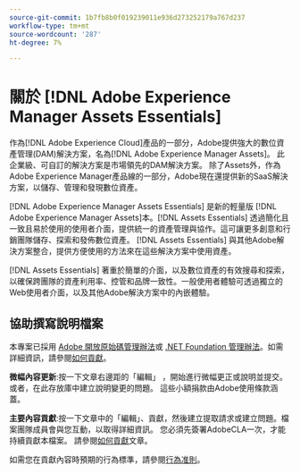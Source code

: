 ```yaml
---
source-git-commit: 1b7fb8b0f019239011e936d273252179a767d237
workflow-type: tm+mt
source-wordcount: '287'
ht-degree: 7%

---
```

# 關於 [!DNL Adobe Experience Manager Assets Essentials]

作為[!DNL Adobe Experience Cloud]產品的一部分，Adobe提供強大的數位資產管理(DAM)解決方案，名為[!DNL Adobe Experience Manager Assets]。 此企業級、可自訂的解決方案是市場領先的DAM解決方案。 除了Assets外，作為Adobe Experience Manager產品線的一部分，Adobe現在還提供新的SaaS解決方案，以儲存、管理和發現數位資產。

[!DNL Adobe Experience Manager Assets Essentials] 是新的輕量版 [!DNL Adobe Experience Manager Assets]本。[!DNL Assets Essentials] 透過簡化且一致且易於使用的使用者介面，提供統一的資產管理與協作。這可讓更多創意和行銷團隊儲存、探索和發佈數位資產。 [!DNL Assets Essentials] 與其他Adobe解決方案整合，提供方便使用的方法來在這些解決方案中使用資產。

[!DNL Assets Essentials] 著重於簡單的介面，以及數位資產的有效搜尋和探索，以確保跨團隊的資產利用率、控管和品牌一致性。一般使用者體驗可透過獨立的Web使用者介面，以及其他Adobe解決方案中的內嵌體驗。

## 協助撰寫說明檔案

本專案已採用 [Adobe 開放原始碼管理辦法](code-of-conduct.md)或 [.NET Foundation 管理辦法](https://dotnetfoundation.org/code-of-conduct)。如需詳細資訊，請參閱[如何貢獻](contributing.md)。

**微幅內容更新**:按一下文章右邊距的「編輯」 ，開始進行微幅更正或說明並提交。或者，在此存放庫中建立說明變更的問題。 這些小額捐款由Adobe使用條款涵蓋。

**主要內容貢獻**:按一下文章中的「編輯」、貢獻，然後建立提取請求或建立問題。檔案團隊成員會與您互動，以取得詳細資訊。 您必須先簽署AdobeCLA一次，才能持續貢獻本檔案。 請參閱[如何貢獻](contributing.md)文章。

如需您在貢獻內容時預期的行為標準，請參閱[行為准則](code-of-conduct.md)。
